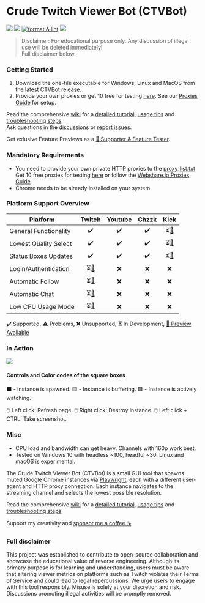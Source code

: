 # Crude Twitch Viewer Bot (CTVBot)
[![](https://img.shields.io/github/downloads/jlplenio/crude-twitch-viewer-bot/total)](https://github.com/jlplenio/crude-twitch-viewer-bot/releases/latest)
[![](https://github.com/jlplenio/crude-twitch-viewer-bot/actions/workflows/pytest.yml/badge.svg)](https://github.com/jlplenio/crude-twitch-viewer-bot/actions/workflows/pytest.yml)
[![format & lint](https://github.com/jlplenio/crude-twitch-viewer-bot/actions/workflows/format_lint.yml/badge.svg)](https://github.com/jlplenio/crude-twitch-viewer-bot/actions/workflows/format_lint.yml)
[![](https://github.com/jlplenio/crude-twitch-viewer-bot/actions/workflows/build.yml/badge.svg)](https://github.com/jlplenio/crude-twitch-viewer-bot/actions/workflows/build.yml)

>Disclaimer: For educational purpose only. Any discussion of illegal use will be deleted immediately!  
>Full disclaimer below.
### Getting Started
1. Download the one-file executable for Windows, Linux and MacOS from the [latest CTVBot release](https://github.com/jlplenio/crude-twitch-viewer-bot/releases/latest).  
2. Provide your own proxies or get 10 free for testing [here](https://www.webshare.io/?referral_code=w6nfvip4qp3g). See our [Proxies Guide](https://github.com/jlplenio/crude-twitch-viewer-bot/wiki/Webshare.io-Proxies-Guide) for setup.
   
Read the comprehensive [wiki](https://github.com/jlplenio/crude-twitch-viewer-bot/wiki) for a [detailed tutorial](https://github.com/jlplenio/crude-twitch-viewer-bot/wiki/Detailed-Tutorial), [usage tips](https://github.com/jlplenio/crude-twitch-viewer-bot/wiki/Advanced-features-and-controls) and [troubleshooting steps](https://github.com/jlplenio/crude-twitch-viewer-bot/wiki/Troubleshooting).  
Ask questions in the [discussions](https://github.com/jlplenio/crude-twitch-viewer-bot/discussions) or [report issues](https://github.com/jlplenio/crude-twitch-viewer-bot/issues).

Get exlusive Feature Previews as a [:gem: Supporter & Feature Tester](https://ko-fi.com/jlplenio/posts).

### Mandatory Requirements
- You need to provide your own private HTTP proxies to the [proxy_list.txt](proxy/proxy_list.txt)  
  Get 10 free proxies for testing [here](https://www.webshare.io/?referral_code=w6nfvip4qp3g) or follow the [Webshare.io Proxies Guide](https://github.com/jlplenio/crude-twitch-viewer-bot/wiki/Webshare.io-Proxies-Guide).
- Chrome needs to be already installed on your system.

### Platform Support Overview

| Platform              |                                    Twitch                                     |      Youtube       |       Chzzk        |                                     Kick                                      |
|-----------------------|:-----------------------------------------------------------------------------:|:------------------:|:------------------:|:-----------------------------------------------------------------------------:|
| General Functionality |                              :heavy_check_mark:                               | :heavy_check_mark: | :heavy_check_mark: | ⏳[:gem:](https://github.com/jlplenio/crude-twitch-viewer-bot/discussions/276) |
| Lowest Quality Select |                              :heavy_check_mark:                               | :heavy_check_mark: | :heavy_check_mark: | ⏳[:gem:](https://github.com/jlplenio/crude-twitch-viewer-bot/discussions/276) |
| Status Boxes Updates  |                              :heavy_check_mark:                               | :heavy_check_mark: | :heavy_check_mark: | ⏳[:gem:](https://github.com/jlplenio/crude-twitch-viewer-bot/discussions/276) |
| Login/Authentication  | ⏳[:gem:](https://github.com/jlplenio/crude-twitch-viewer-bot/discussions/276) |        :x:         |        :x:         |                                      :x:                                      |
| Automatic Follow      | ⏳[:gem:](https://github.com/jlplenio/crude-twitch-viewer-bot/discussions/276) |        :x:         |        :x:         |                                      :x:                                      |
| Automatic Chat        | ⏳[:gem:](https://github.com/jlplenio/crude-twitch-viewer-bot/discussions/276) |        :x:         |        :x:         |                                      :x:                                      |
| Low CPU Usage Mode    | ⏳[:gem:](https://github.com/jlplenio/crude-twitch-viewer-bot/discussions/276) |        :x:         |        :x:         |                                      :x:                                      |

:heavy_check_mark: Supported, :warning: Problems, :x: Unsupported, ⏳ In Development, [:gem: Preview Available](https://github.com/jlplenio/crude-twitch-viewer-bot/discussions/276) 

### In Action

![](docs/gui.png)

#### Controls and Color codes of the square boxes

⬛ - Instance is spawned.    🟨 - Instance is buffering.    🟩 - Instance is actively watching.

🖱️ Left click: Refresh page.
🖱️ Right click: Destroy instance.
🖱️ Left click + CTRL: Take screenshot.

### Misc
- CPU load and bandwidth can get heavy. Channels with 160p work best.
- Tested on Windows 10 with headless ~100, headful ~30. Linux and macOS is experimental.

The Crude Twitch Viewer Bot (CTVBot) is a small GUI tool that spawns muted Google Chrome instances via [Playwright](https://github.com/microsoft/playwright-python), each with a different user-agent and HTTP proxy connection. Each instance navigates to the streaming channel and selects the lowest possible resolution.

Read the comprehensive [wiki](https://github.com/jlplenio/crude-twitch-viewer-bot/wiki) for a [detailed tutorial](https://github.com/jlplenio/crude-twitch-viewer-bot/wiki/Detailed-Tutorial), [usage tips](https://github.com/jlplenio/crude-twitch-viewer-bot/wiki/Advanced-features-and-controls) and [troubleshooting steps](https://github.com/jlplenio/crude-twitch-viewer-bot/wiki/Troubleshooting).

Support my creativity and [sponsor me a coffee :coffee:](https://ko-fi.com/jlplenio)

### Full disclaimer
This project was established to contribute to open-source collaboration and showcase the educational value of reverse engineering. Although its primary purpose is for learning and understanding, users must be aware that altering viewer metrics on platforms such as Twitch violates their Terms of Service and could lead to legal repercussions. We urge users to engage with this tool responsibly. Misuse is solely at your discretion and risk. Discussions promoting illegal activities will be promptly removed.




